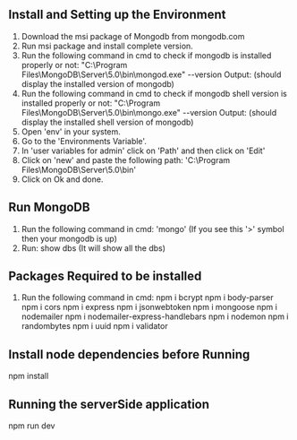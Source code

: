 Install and Setting up the Environment
---------------------------------------
1. Download the msi package of Mongodb from mongodb.com
2. Run msi package and install complete version.
3. Run the following command in cmd to check if mongodb is installed properly or not:
    "C:\Program Files\MongoDB\Server\5.0\bin\mongod.exe" --version
    Output: (should display the installed version of mongodb)
4. Run the following command in cmd to check if mongodb shell version is installed properly or not:
    "C:\Program Files\MongoDB\Server\5.0\bin\mongo.exe" --version
    Output: (should display the installed shell version of mongodb)
5. Open 'env' in your system.
6. Go to the 'Environments Variable'.
7. In 'user variables for admin' click on 'Path' and then click on 'Edit'
8. Click on 'new' and paste the following path:
    'C:\Program Files\MongoDB\Server\5.0\bin'
9. Click on Ok and done.



Run MongoDB
-----------
1. Run the following command in cmd:
    'mongo'
    (If you see this '>' symbol then your mongodb is up)
2. Run:
    show dbs
    (It will show all the dbs)



Packages Required to be installed
---------------------------------
1. Run the following command in cmd:
    npm i bcrypt
    npm i body-parser
    npm i cors
    npm i express
    npm i jsonwebtoken
    npm i mongoose
    npm i nodemailer
    npm i nodemailer-express-handlebars
    npm i nodemon
    npm i randombytes
    npm i uuid
    npm i validator



Install node dependencies before Running
----------------------------------------
npm install


Running the serverSide application
----------------------------------
npm run dev